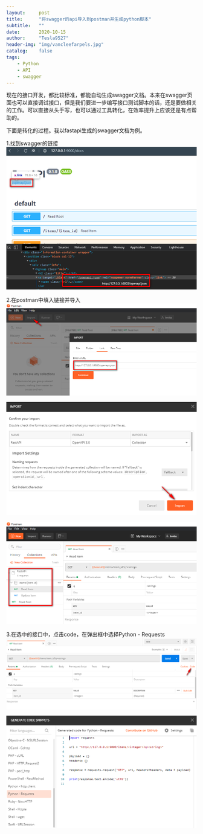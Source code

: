 ```yaml
---
layout:     post
title:      "将swagger的api导入到postman并生成python脚本"
subtitle:   ""
date:       2020-10-15
author:     "Tesla9527"
header-img: "img/vancleefarpels.jpg"
catalog:    false
tags:
    - Python
    - API
    - swagger
---
```


现在的接口开发，都比较标准，都能自动生成swagger文档。本来在swagger页面也可以直接调试接口，但是我们要进一步编写接口测试脚本的话，还是要做相关的工作。可以直接从头手写，也可以通过工具转化，在效率提升上应该还是有点帮助的。

下面是转化的过程。我以fastapi生成的swagger文档为例。

1.找到swagger的链接
![img](/img/in-post/swagger-api-postman-python/1.png)

2.在postman中填入链接并导入
![img](/img/in-post/swagger-api-postman-python/2.png)

![img](/img/in-post/swagger-api-postman-python/3.png)

![img](/img/in-post/swagger-api-postman-python/4.png)

3.在选中的接口中，点击code，在弹出框中选择Python - Requests
![img](/img/in-post/swagger-api-postman-python/5.png)

![img](/img/in-post/swagger-api-postman-python/6.png)
